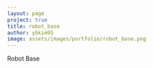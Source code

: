 ```yaml
---
layout: page
project: true
title: robot_base
author: ybkim95
image: assets/images/portfolio/robot_base.png
---
```


Robot Base